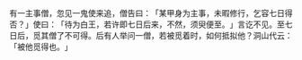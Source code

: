 有一主事僧，忽见一鬼使来追，僧告曰：​「某甲身为主事，未暇修行，乞容七日得否？​」使曰：​「待为白王，若许即七日后来，不然，须臾便至。​」言讫不见。至七日后，觅其僧了不可得。后有人举问一僧，若被觅着时，如何抵拟他？洞山代云：​「被他觅得也。​」
